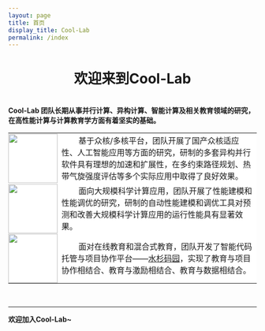 ```yaml
---
layout: page
title: 首页
display_title: Cool-Lab
permalink: /index
---
```


<center><h1>欢迎来到Cool-Lab</h1></center>

<br />
<strong>Cool-Lab 团队长期从事并行计算、异构计算、智能计算及相关教育领域的研究，在高性能计算与计算教育学方面有着坚实的基础。</strong>

<table frame=void >
<tr style="border: 0px; margin: 0; padding: 0px 0px;">
	<td bgcolor="#FFFFFF" style="border: 0px; margin: 0; padding: 0px 0px;" width=100px height=100px ><img src="https://user-images.githubusercontent.com/85250295/121809613-0a97a780-cc90-11eb-9886-44d853f5b23f.png" width=100px height=100px /></td>
	<td bgcolor="#FFFFFF"  style="border: 0px; "> &nbsp; &nbsp; &nbsp; &nbsp; 基于众核/多核平台，团队开展了国产众核适应性、人工智能应用等方面的研究，研制的多套异构并行软件具有理想的加速和扩展性，在多约束路径规划、热带气旋强度评估等多个实际应用中取得了良好效果。</td>
</tr>
<tr style="border: 0px; margin: 0; padding: 0px 0px;">
	<td bgcolor="#FFFFFF"  style="border: 0px; margin: 0; padding: 0px 0px;"><img src="https://user-images.githubusercontent.com/85250295/121809541-c1dfee80-cc8f-11eb-97d9-71d4afb0f5bd.png" width=100px height=100px/></td>
	<td bgcolor="#FFFFFF"  style="border: 0px; "> &nbsp; &nbsp; &nbsp; &nbsp; 面向大规模科学计算应用，团队开展了性能建模和性能调优的研究，研制的自动性能建模和调优工具对预测和改善大规模科学计算应用的运行性能具有显著效果。</td>
</tr>
<tr>
	<td bgcolor="#FFFFFF"  style="border: 0px; margin: 0; padding: 0px 0px;"><img src="https://user-images.githubusercontent.com/85250295/121808012-3fecc700-cc89-11eb-8e95-09fafe4c470c.png" width=100px height=100px/></td>
	<td bgcolor="#FFFFFF"  style="border: 0px; "> &nbsp; &nbsp; &nbsp; &nbsp; 面对在线教育和混合式教育，团队开发了智能代码托管与项目协作平台——<a href="http://gitea.shuishan.net.cn" target="_blank">水杉码园</a>，实现了教育与项目协作相结合、教育与激励相结合、教育与数据相结合。</td>
</tr>
</table>


<br />

****
<strong>欢迎加入Cool-Lab~</strong>
<br />
<br />
<br />
